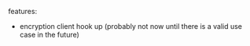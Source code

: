 features:
- encryption client hook up (probably not now until there is a valid use case in the future)
